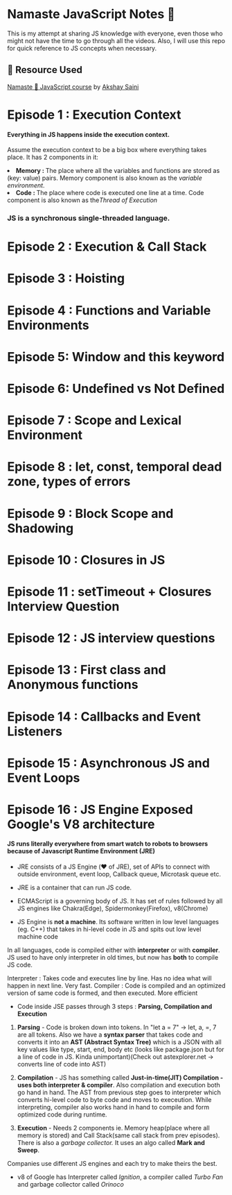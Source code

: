 # Namaste JavaScript Notes 🎯
This is my attempt at sharing JS knowledge with everyone, even those who might not have the time to go through all the videos. Also, I will use this repo for quick reference to JS concepts when necessary. 

## 📝 Resource Used 
[Namaste 🙏 JavaScript course](https://www.youtube.com/playlist?list=PLlasXeu85E9cQ32gLCvAvr9vNaUccPVNP) by [Akshay Saini](https://github.com/akshaymarch7)

# Episode 1 : Execution Context

#### Everything in JS happens inside the execution context.

Assume the execution context to be a big box where everything takes place. It has 2 components in it:

<li> <strong>Memory : </strong>The place where all the variables and functions are stored as (key: value) pairs. Memory component is also known as the <em>variable environment</em>.
<li> <strong>Code : </strong>The place where code is executed one line at a time. Code component is also known as the<em>Thread of Execution</em>

### JS is a synchronous single-threaded language.

# Episode 2 : Execution & Call Stack

# Episode 3 : Hoisting

# Episode 4 : Functions and Variable Environments

# Episode 5: Window and this keyword

# Episode 6: Undefined vs Not Defined

# Episode 7 : Scope and Lexical Environment

# Episode 8 : let, const, temporal dead zone, types of errors

# Episode 9 : Block Scope and Shadowing

# Episode 10 : Closures in JS

# Episode 11 : setTimeout + Closures Interview Question

# Episode 12 : JS interview questions

# Episode 13 : First class and Anonymous functions

# Episode 14 : Callbacks and Event Listeners

# Episode 15 : Asynchronous JS and Event Loops

# Episode 16 : JS Engine Exposed Google's V8 architecture

#### JS runs literally everywhere from smart watch to robots to browsers because of Javascript Runtime Environment (JRE)

- JRE consists of a JS Engine (❤️ of JRE), set of APIs to connect with outside environment, event loop, Callback queue, Microtask queue etc.
- JRE is a container that can run JS code.

- ECMAScript is a governing body of JS. It has set of rules followed by all JS engines like Chakra(Edge), Spidermonkey(Firefox), v8(Chrome)
- JS Engine is **not a machine**. Its software written in low level languages (eg. C++) that takes in hi-level code in JS and spits out low level machine
  code

In all languages, code is compiled either with **interpreter** or with **compiler**. JS used to have only interpreter in old times, but now has **both**
to compile JS code.

Interpreter : Takes code and executes line by line. Has no idea what will happen in next line. Very fast.
Compiler : Code is compiled and an optimized version of same code is formed, and then executed. More efficient

- Code inside JSE passes through 3 steps : **Parsing, Compilation and Execution**

1. **Parsing** - Code is broken down into tokens. In "let a = 7" -> let, a, =, 7 are all tokens. Also we have a **syntax parser** that takes code and converts it
   into an **AST (Abstract Syntax Tree)** which is a JSON with all key values like type, start, end, body etc (looks like package.json but for a line of code in JS. Kinda
   unimportant)(Check out astexplorer.net -> converts line of code into AST)

2. **Compilation** - JS has something called **Just-in-time(JIT) Compilation - uses both interpreter & compiler**. Also compilation and execution both go hand in hand.
   The AST from previous step goes to interpreter which converts hi-level code to byte code and moves to execeution. While interpreting, compiler also works hand in hand
   to compile and form optimized code during runtime.

3. **Execution** - Needs 2 components ie. Memory heap(place where all memory is stored) and Call Stack(same call stack from prev episodes). There is also a _garbage collector._
   It uses an algo called **Mark and Sweep**.

Companies use different JS engines and each try to make theirs the best.

- v8 of Google has Interpreter called _Ignition_, a compiler called _Turbo Fan_ and garbage collector called _Orinoco_


